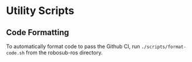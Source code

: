 # Utility Scripts 

## Code Formatting
To automatically format code to pass the Github CI, run ```./scripts/format-code.sh``` from the robosub-ros directory.